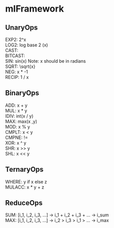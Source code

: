 # mlFramework

## UnaryOps
EXP2: 2^x  
LOG2: log base 2 (x)  
CAST:  
BITCAST:  
SIN: sin(x) Note: x should be in radians  
SQRT: \sqrt{x}  
NEG: x * -1  
RECIP: 1 / x  

## BinaryOps
ADD: x + y  
MUL: x * y  
IDIV: int(x / y)  
MAX: max(x ,y)  
MOD: x % y  
CMPLT: x < y  
CMPNE: !=  
XOR: x ^ y  
SHR: x >> y  
SHL: x << y  

## TernaryOps
WHERE: y if x else z  
MULACC: x * y + z  

## ReduceOps
SUM: [i_1, i_2, i_3, ...] -> i_1 + i_2 + i_3 + ... -> i_sum  
MAX: [i_1, i_2, i_3, ...] -> i_2 > i_3 > i_1 > ... -> i_max  